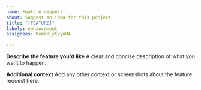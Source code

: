 ```yaml
---
name: Feature request
about: Suggest an idea for this project
title: "[FEATURE]"
labels: enhancement
assignees: RomanLytvynUA

---
```


**Describe the feature you'd like**
A clear and concise description of what you want to happen.

**Additional context**
Add any other context or screenshots about the feature request here.
